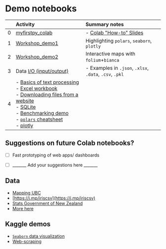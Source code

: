 
# Demo notebooks

|  | Activity | Summary notes |
| :-- | :-- | :-- |
| 0 | [myfirstpy_colab](https://colab.research.google.com/drive/1zCnCLvfYvJk9-UoHYwG2wrz2cneBwaD0) | - [Colab "How-to" Slides](https://docs.google.com/presentation/d/1mTPV4Wqup52IBjfxC3nbBIzovJB-01w1g-l-kQH_Zrc/) | 
| 1 | [Workshop_demo1](https://colab.research.google.com/drive/1imlBKcMkvBnz61H6lFv8cnwvv066zd76) | Highlighting ```polars```, ```seaborn```, ```plotly``` |
| 2 | [Workshop_demo2](https://colab.research.google.com/drive/1BZjUHZugpOIoT3WNCYiRKReROyIHCnu-) | Interactive maps with ```folium```+```bianca```  |
| 3 | Data [I/O (input/output)](https://colab.research.google.com/drive/1THB6N2GOHPA7bxIMeKx50zTp1enKZkkl) <br> | - Examples in ```.json```, ```.xlsx```, ```.data```, ```.csv```, ```.pkl``` <br>  |
| 4 | - [Basics of text processing](https://colab.research.google.com/drive/1wVz-94bDw_teotHaeKXqguPIN75fD7Mo) <br> - [Excel workbook](https://colab.research.google.com/drive/15ErdtG6BFvIvIaydXFr2fLyLJwqoLfQJ?usp=sharing)  <br> - [Downloading files from a website](https://colab.research.google.com/drive/1H5uD5gsuIR_z7qXkY5GUkrFyyT_sOEYG) <br> - [SQLite](https://colab.research.google.com/drive/1WciD3M0D_34yyoSO0DKMa7EpFHcaCUwh) <br> - [Benchmarking demo](https://colab.research.google.com/drive/1N8Z7a1ULXpHV7qqZZ-lLmQ1cHjnkJ7XW) <br> - [```polars``` cheatsheet](https://colab.research.google.com/drive/1ChG5jSXlSH2DUDUwCrRcIbArzzfipF-9) <br> - [plotly](https://colab.research.google.com/drive/1_wnigtXDxg4BSerhWOLC6xi8v76F8UUY)| |

## Suggestions on future Colab notebooks?

- [ ] Fast prototyping of web apps/ dashboards
- [ ] _______ Add your suggestions here _______


## Data
- [Mapping UBC](https://www.tomasbeuzen.com/python-for-geospatial-analysis/chapters/chapter2_spatial-viz-and-modelling.html)
- [https://j.mp/iriscsv](https://j.mp/iriscsv)
- [Stats Government of New Zealand](https://www.stats.govt.nz/)
- [More here](../data/)

## Kaggle demos
- [```Seaborn``` data visualization](https://www.kaggle.com/learn/data-visualization)
- [Web-scraping](https://www.kaggle.com/code/jonbown/web-scraping-box-office-data-with-python) 
